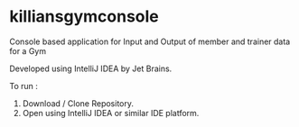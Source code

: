 # killiansgymconsole
Console based application for Input and Output of member and trainer data for a Gym

Developed using IntelliJ IDEA by Jet Brains.

To run :
   1. Download / Clone Repository.
   2. Open using IntelliJ IDEA or similar IDE platform.
